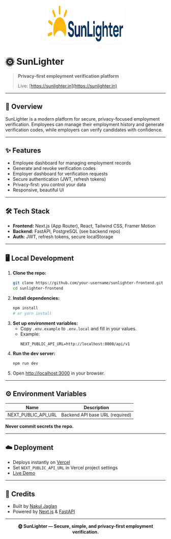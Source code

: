 
<p align="center">
  <img src="public/letter.png" alt="SunLighter Logo" width="240" height="120" />
</p>

# 🌞 SunLighter

> **Privacy-first employment verification platform**
>
> Live: [https://sunlighter.in](https://sunlighter.in)

---

## 🚀 Overview

SunLighter is a modern platform for secure, privacy-focused employment verification. Employees can manage their employment history and generate verification codes, while employers can verify candidates with confidence.

---

## ✨ Features

- Employee dashboard for managing employment records
- Generate and revoke verification codes
- Employer dashboard for verification requests
- Secure authentication (JWT, refresh tokens)
- Privacy-first: you control your data
- Responsive, beautiful UI

---

## 🛠️ Tech Stack

- **Frontend:** Next.js (App Router), React, Tailwind CSS, Framer Motion
- **Backend:** FastAPI, PostgreSQL (see backend repo)
- **Auth:** JWT, refresh tokens, secure localStorage

---

## 🖥️ Local Development

1. **Clone the repo:**
   ```bash
   git clone https://github.com/your-username/sunlighter-frontend.git
   cd sunlighter-frontend
   ```
2. **Install dependencies:**
   ```bash
   npm install
   # or yarn install
   ```
3. **Set up environment variables:**
   - Copy `.env.example` to `.env.local` and fill in your values.
   - Example:
     ```env
     NEXT_PUBLIC_API_URL=http://localhost:8000/api/v1
     ```
4. **Run the dev server:**
   ```bash
   npm run dev
   ```
5. Open [http://localhost:3000](http://localhost:3000) in your browser.

---

## ⚙️ Environment Variables

| Name                  | Description                        |
|-----------------------|------------------------------------|
| NEXT_PUBLIC_API_URL   | Backend API base URL (required)    |

**Never commit secrets the repo.**

---

## ☁️ Deployment

- Deploys instantly on [Vercel](https://vercel.com/)
- Set `NEXT_PUBLIC_API_URL` in Vercel project settings
- [Live Demo](https://sunlighter.nakul.click)

---

## 🙌 Credits

- Built by [Nakul Jaglan](mailto:jaglan.nakul@gmail.com)
- Powered by [Next.js](https://nextjs.org/) & [FastAPI](https://fastapi.tiangolo.com/)

---

<p align="center"><b>🌞 SunLighter — Secure, simple, and privacy-first employment verification.</b></p>
